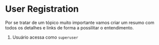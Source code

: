 # User Registration

Por se tratar de um tópico muito importante vamos criar um resumo com todos os detalhes e links de forma a possilitar o entendimento.

1. Usuário acessa como ```superuser```
